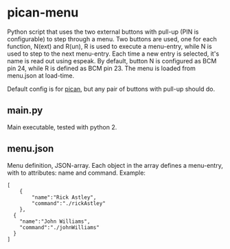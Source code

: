 pican-menu
==========
Python script that uses the two external buttons with pull-up (PIN is configurable) to step through a menu.  Two buttons are used, one for each function, N(ext) and R(un), R is used to execute a menu-entry, while N is used to step to the next menu-entry. Each time a new entry is selected, it's name is read out using espeak.  By default, button N is configured as BCM pin 24, while R is defined as BCM pin 23. The menu is loaded from menu.json at load-time.

Default config is for [pican](skpang.co.uk/catalog/pican-canbus-board-for-raspberry-pi-p-1196.html), but any pair of buttons with pull-up should do. 

main.py
-------
Main executable, tested with python 2.

menu.json
---------
Menu definition, JSON-array. Each object in the array defines a menu-entry, with to attributes: name and command. 
Example:
```
[
	{
		"name":"Rick Astley",
		"command":"./rickAstley"
	},
  {
    "name":"John Williams",
    "command":"./johnWilliams"
  }
]
```
